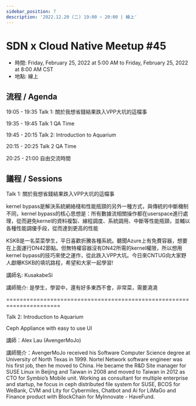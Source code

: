 ```yaml
---
sidebar_position: 7
description: '2022.12.20 (二) 19:00 ~ 20:00 | 線上'
---
```


# SDN x Cloud Native Meetup #45
- 時間: Friday, February 25, 2022 at 5:00 AM to Friday, February 25, 2022 at 8:00 AM CST
- 地點: 線上

## 流程 / Agenda
19:05 - 19:35 Talk 1: 關於我想省錢結果跌入VPP大坑的這檔事

19:35 - 19:45 Talk 1 QA Time

19:45 - 20:15 Talk 2: Introduction to Aquarium

20:15 - 20:25 Talk 2 QA Time

20:25 - 21:00 自由交流時間

## 議程 / Sessions

Talk 1: 關於我想省錢結果跌入VPP大坑的這檔事

kernel bypass是解決系統網絡棧和性能瓶頸的另外一種方式，與傳統的中斷機制不同，kernel bypass的核心思想是：所有數據流相關操作都在userspace進行處理，從而避免kernel的資料複製、線程調度、系統調用、中斷等性能瓶頸，並輔以各種性能調優手段，從而達到更高的性能

KSKB是一名菜菜學生，平日喜歡折騰各種系統。聽聞Azure上有免費容器，想要在上面運行DN42節點。但無特權容器沒有DN42所需的kernel權限，所以想用kernel bypass的技巧來使之運作，從此跌入VPP大坑。今日來CNTUG向大家野人獻曝KSKB的填坑路程，希望和大家一起學習!

講師名: KusakabeSi

講師簡介: 是學生，學習中，還有好多東西不會，非常菜，需要澆澆

======================================================================

Talk 2: Introduction to Aquarium

Ceph Appliance with easy to use UI

講師：Alex Lau (AvengerMoJo)

講師簡介：AvengerMoJo received his Software Computer Science degree at University of North Texas in 1999. Nortel Network software engineer was his first job, then he moved to China. He became the R&D Site manager for SUSE Linux in Beijing and Taiwan in 2008 and moved to Taiwan in 2012 as CTO for Symbio’s Mobile unit. Working as consultant for multiple enterprise and startup, he focus in ceph distributed file system for SUSE, BCOS for WeBank, CVM and Lity for Cybermiles, Chatbot and Ai for LiMaGo and Finance product with BlockChain for MyInnovate - HaveFund.
